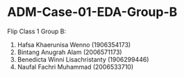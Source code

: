 # ADM-Case-01-EDA-Group-B
Flip Class 1
Group B:
1. Hafsa Khaerunisa Wenno (1906354173)
2. Bintang Anugrah Alam (2006571173)
3. Benedicta Winni Lisachristanty (1906299446)
4. Naufal Fachri Muhammad (2006533710)

